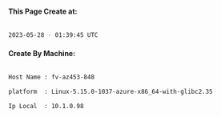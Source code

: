 
   
#### This Page Create at:

```bash

2023-05-28 - 01:39:45 UTC

```

#### Create By Machine:

```bash

Host Name : fv-az453-848

platform  : Linux-5.15.0-1037-azure-x86_64-with-glibc2.35

Ip Local  : 10.1.0.98

```

